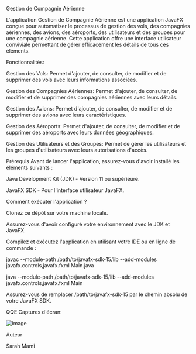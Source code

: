 Gestion de Compagnie Aérienne


L'application Gestion de Compagnie Aérienne est une application JavaFX conçue pour automatiser le processus de gestion des vols, 
des compagnies aériennes, des avions, des aéroports, des utilisateurs et des groupes pour une compagnie aérienne. Cette application 
offre une interface utilisateur conviviale permettant de gérer efficacement les détails de tous ces éléments.

Fonctionnalités:


Gestion des Vols: Permet d'ajouter, de consulter, de modifier et de supprimer des vols avec leurs informations associées.

Gestion des Compagnies Aériennes: Permet d'ajouter, de consulter, de modifier et de supprimer des compagnies aériennes avec leurs détails.

Gestion des Avions: Permet d'ajouter, de consulter, de modifier et de supprimer des avions avec leurs caractéristiques.

Gestion des Aéroports: Permet d'ajouter, de consulter, de modifier et de supprimer des aéroports avec leurs données géographiques.

Gestion des Utilisateurs et des Groupes: Permet de gérer les utilisateurs et les groupes d'utilisateurs avec leurs autorisations d'accès.


Prérequis
Avant de lancer l'application, assurez-vous d'avoir installé les éléments suivants :

Java Development Kit (JDK) - Version 11 ou supérieure.

JavaFX SDK - Pour l'interface utilisateur JavaFX.

Comment exécuter l'application ?


Clonez ce dépôt sur votre machine locale.

Assurez-vous d'avoir configuré votre environnement avec le JDK et JavaFX.


Compilez et exécutez l'application en utilisant votre IDE ou en ligne de commande :

javac --module-path /path/to/javafx-sdk-15/lib --add-modules javafx.controls,javafx.fxml Main.java

java --module-path /path/to/javafx-sdk-15/lib --add-modules javafx.controls,javafx.fxml Main


Assurez-vous de remplacer /path/to/javafx-sdk-15 par le chemin absolu de votre JavaFX SDK.

QQE Captures d'écran:

![image](https://github.com/sarramami2001/EspritBooking/assets/99014698/80a8a82a-f2d2-47dc-a05b-fbb1db4c9ff9)


Auteur

Sarah Mami

